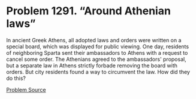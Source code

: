 # Problem 1291. “Around Athenian laws”

In ancient Greek Athens, all adopted laws and orders were written on a special board, which was displayed for public viewing. One day, residents of neighboring Sparta sent their ambassadors to Athens with a request to cancel some order. The Athenians agreed to the ambassadors' proposal, but a separate law in Athens strictly forbade removing the board with orders. But city residents found a way to circumvent the law. How did they do this?

[Problem Source](https://www.trizland.ru/tasks/5747/)
